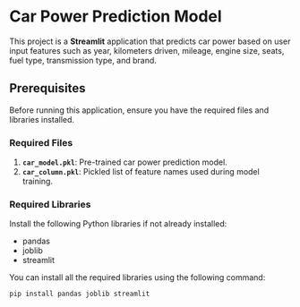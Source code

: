 # Car Power Prediction Model

This project is a **Streamlit** application that predicts car power based on user input features such as year, kilometers driven, mileage, engine size, seats, fuel type, transmission type, and brand.

## Prerequisites

Before running this application, ensure you have the required files and libraries installed.

### Required Files

1. **`car_model.pkl`**: Pre-trained car power prediction model.
2. **`car_column.pkl`**: Pickled list of feature names used during model training.

### Required Libraries

Install the following Python libraries if not already installed:

- pandas
- joblib
- streamlit

You can install all the required libraries using the following command:

```bash
pip install pandas joblib streamlit
